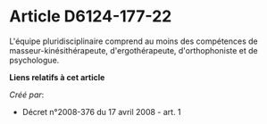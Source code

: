 # Article D6124-177-22

L'équipe pluridisciplinaire comprend au moins des compétences de masseur-kinésithérapeute, d'ergothérapeute, d'orthophoniste
et de psychologue.

**Liens relatifs à cet article**

_Créé par_:

  - Décret n°2008-376 du 17 avril 2008 - art. 1
